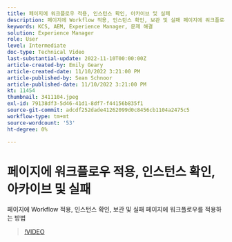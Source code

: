 ```yaml
---
title: 페이지에 워크플로우 적용, 인스턴스 확인, 아카이브 및 실패
description: 페이지에 Workflow 적용, 인스턴스 확인, 보관 및 실패 페이지에 워크플로우를 적용하는 방법
keywords: KCS, AEM, Experience Manager, 문제 해결
solution: Experience Manager
role: User
level: Intermediate
doc-type: Technical Video
last-substantial-update: 2022-11-10T00:00:00Z
article-created-by: Emily Geary
article-created-date: 11/10/2022 3:21:00 PM
article-published-by: Sean Schnoor
article-published-date: 11/10/2022 3:21:00 PM
kt: 11454
thumbnail: 3411104.jpeg
exl-id: 79138df3-5d46-41d1-8df7-f44156b835f1
source-git-commit: adcdf252dade41262099d0c8456cb1104a2475c5
workflow-type: tm+mt
source-wordcount: '53'
ht-degree: 0%

---
```


# 페이지에 워크플로우 적용, 인스턴스 확인, 아카이브 및 실패

페이지에 Workflow 적용, 인스턴스 확인, 보관 및 실패 페이지에 워크플로우를 적용하는 방법

>[!VIDEO](https://video.tv.adobe.com/v/3411104/?quality=12&learn=on)
